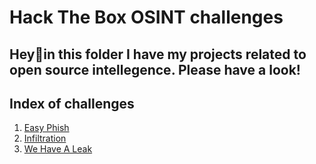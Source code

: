 # Hack The Box OSINT challenges
## Hey👋in this folder I have my projects related to open source intellegence. Please have a look!

## Index of challenges
1. [Easy Phish](https://github.com/JacobAndrewRandall/HTB-OSINT/tree/main/HTB-OSINT/docs/EasyPish)
2. [Infiltration](docs/Infiltration/)
3. [We Have A Leak](docs/WeHaveALeak/)

